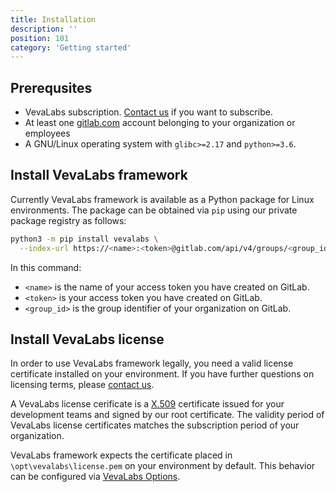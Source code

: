 ```yaml
---
title: Installation
description: ''
position: 101
category: 'Getting started'
---
```


## Prerequsites

* VevaLabs subscription. [Contact us](mailto:sales@vevalabs.com) if you want to subscribe.
* At least one [gitlab.com](gitlab.com) account belonging to your organization or employees
* A GNU/Linux operating system with `glibc>=2.17` and `python>=3.6`. 

## Install VevaLabs framework

Currently VevaLabs framework is available as a Python package for Linux environments. The package can be obtained via `pip` using our private package registry as follows:

<code-group>
  <code-block label="Python" active>

  ```bash
  python3 -m pip install vevalabs \
    --index-url https://<name>:<token>@gitlab.com/api/v4/groups/<group_id>/-/packages/pypi/simple 
  ```

  </code-block>
</code-group>

In this command:

* `<name>` is the name of your access token you have created on GitLab.
* `<token>` is your access token you have created on GitLab.
* `<group_id>` is the group identifier of your organization on GitLab.

## Install VevaLabs license

In order to use VevaLabs framework legally, you need a valid license certificate installed on your environment. If you have further questions on licensing terms, please [contact us](mailto:sales@vevalabs.com).

A VevaLabs license cerificate is a [X.509](https://en.wikipedia.org/wiki/X.509) certificate issued for your development teams and signed by our root certificate. The validity period of VevaLabs license certificates matches the subscription period of your organization.

VevaLabs framework expects the certificate placed in `\opt\vevalabs\license.pem` on your environment by default. This behavior can be configured via [VevaLabs Options](/reference/options).
